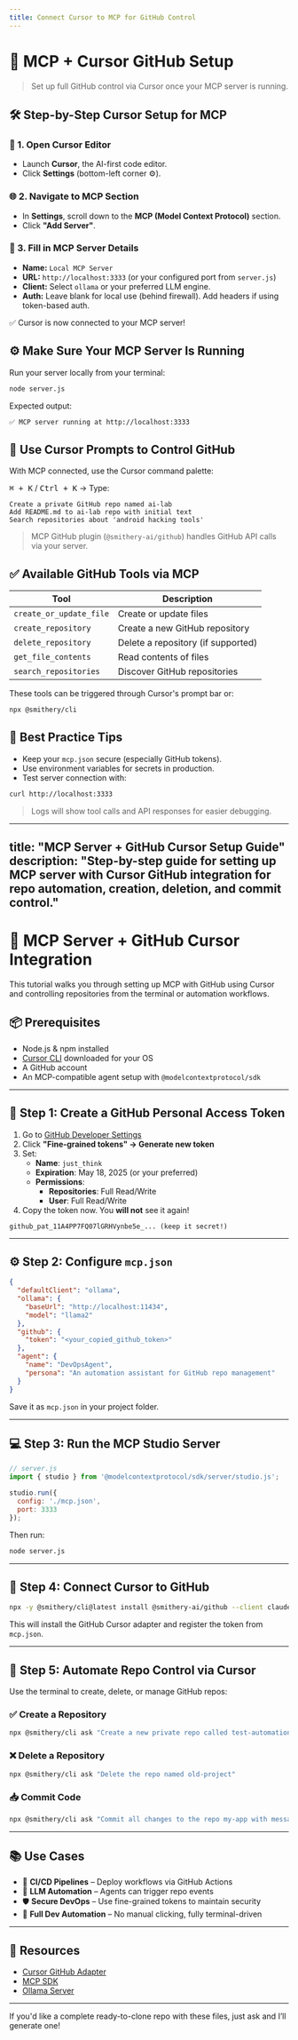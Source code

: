 ```yaml
---
title: Connect Cursor to MCP for GitHub Control
---
```


# 🔄 MCP + Cursor GitHub Setup

> Set up full GitHub control via Cursor once your MCP server is running.

## 🛠️ Step-by-Step Cursor Setup for MCP

### 🧭 1. Open Cursor Editor
- Launch **Cursor**, the AI-first code editor.
- Click **Settings** (bottom-left corner ⚙️).

### 🌐 2. Navigate to MCP Section
- In **Settings**, scroll down to the **MCP (Model Context Protocol)** section.
- Click **"Add Server"**.

### 🔧 3. Fill in MCP Server Details
- **Name:** `Local MCP Server`
- **URL:** `http://localhost:3333` (or your configured port from `server.js`)
- **Client:** Select `ollama` or your preferred LLM engine.
- **Auth:** Leave blank for local use (behind firewall). Add headers if using token-based auth.

✅ Cursor is now connected to your MCP server!

## ⚙️ Make Sure Your MCP Server Is Running
Run your server locally from your terminal:

```bash
node server.js
```

Expected output:

```bash
✅ MCP server running at http://localhost:3333
```

## 🤖 Use Cursor Prompts to Control GitHub
With MCP connected, use the Cursor command palette:

<kbd>⌘ + K</kbd> / <kbd>Ctrl + K</kbd> → Type:

```text
Create a private GitHub repo named ai-lab
Add README.md to ai-lab repo with initial text
Search repositories about 'android hacking tools'
```

> MCP GitHub plugin (`@smithery-ai/github`) handles GitHub API calls via your server.

## ✅ Available GitHub Tools via MCP

| Tool                  | Description                      |
|-----------------------|----------------------------------|
| `create_or_update_file` | Create or update files          |
| `create_repository`     | Create a new GitHub repository  |
| `delete_repository`     | Delete a repository (if supported) |
| `get_file_contents`     | Read contents of files          |
| `search_repositories`   | Discover GitHub repositories    |

These tools can be triggered through Cursor's prompt bar or:

```bash
npx @smithery/cli
```

## 🧠 Best Practice Tips

- Keep your `mcp.json` secure (especially GitHub tokens).
- Use environment variables for secrets in production.
- Test server connection with:

```bash
curl http://localhost:3333
```

> Logs will show tool calls and API responses for easier debugging.




---
title: "MCP Server + GitHub Cursor Setup Guide"
description: "Step-by-step guide for setting up MCP server with Cursor GitHub integration for repo automation, creation, deletion, and commit control."
---

# 🚀 MCP Server + GitHub Cursor Integration

This tutorial walks you through setting up MCP with GitHub using Cursor and controlling repositories from the terminal or automation workflows.

## 📦 Prerequisites

- Node.js & npm installed
- [Cursor CLI](https://smithery.ai/server/@smithery-ai/github) downloaded for your OS
- A GitHub account
- An MCP-compatible agent setup with `@modelcontextprotocol/sdk`

---

## 🔐 Step 1: Create a GitHub Personal Access Token

1. Go to [GitHub Developer Settings](https://github.com/settings/tokens)
2. Click **"Fine-grained tokens" → Generate new token**
3. Set:
   - **Name**: `just_think`
   - **Expiration**: May 18, 2025 (or your preferred)
   - **Permissions**:
     - **Repositories**: Full Read/Write
     - **User**: Full Read/Write
4. Copy the token now. You **will not** see it again!

```text
github_pat_11A4PP7FQ07lGRHVynbe5e_... (keep it secret!)
```

---

## ⚙️ Step 2: Configure `mcp.json`

```json
{
  "defaultClient": "ollama",
  "ollama": {
    "baseUrl": "http://localhost:11434",
    "model": "llama2"
  },
  "github": {
    "token": "<your_copied_github_token>"
  },
  "agent": {
    "name": "DevOpsAgent",
    "persona": "An automation assistant for GitHub repo management"
  }
}
```

Save it as `mcp.json` in your project folder.

---

## 💻 Step 3: Run the MCP Studio Server

```js
// server.js
import { studio } from '@modelcontextprotocol/sdk/server/studio.js';

studio.run({
  config: './mcp.json',
  port: 3333
});
```

Then run:
```bash
node server.js
```

---

## 🧠 Step 4: Connect Cursor to GitHub

```bash
npx -y @smithery/cli@latest install @smithery-ai/github --client claude --config mcp.json
```

This will install the GitHub Cursor adapter and register the token from `mcp.json`.

---

## 🔧 Step 5: Automate Repo Control via Cursor

Use the terminal to create, delete, or manage GitHub repos:

### ✅ Create a Repository
```bash
npx @smithery/cli ask "Create a new private repo called test-automation"
```

### ❌ Delete a Repository
```bash
npx @smithery/cli ask "Delete the repo named old-project"
```

### 📥 Commit Code
```bash
npx @smithery/cli ask "Commit all changes to the repo my-app with message 'Init commit'"
```

---

## 📚 Use Cases

- 🚀 **CI/CD Pipelines** – Deploy workflows via GitHub Actions
- 🧠 **LLM Automation** – Agents can trigger repo events
- 🛡 **Secure DevOps** – Use fine-grained tokens to maintain security
- 🧰 **Full Dev Automation** – No manual clicking, fully terminal-driven

---

## 📎 Resources
- [Cursor GitHub Adapter](https://smithery.ai/server/@smithery-ai/github)
- [MCP SDK](https://npmjs.com/package/@modelcontextprotocol/sdk)
- [Ollama Server](https://ollama.com)

---

If you'd like a complete ready-to-clone repo with these files, just ask and I’ll generate one!

